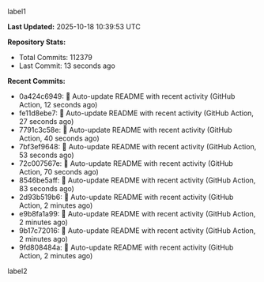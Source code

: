 
label1 
<!-- ACTIVITY_START -->
**Last Updated:** 2025-10-18 10:39:53 UTC

**Repository Stats:**
- Total Commits: 112379
- Last Commit: 13 seconds ago

**Recent Commits:**
- 0a424c6949: 🤖 Auto-update README with recent activity (GitHub Action, 12 seconds ago)
- fe11d8ebe7: 🤖 Auto-update README with recent activity (GitHub Action, 27 seconds ago)
- 7791c3c58e: 🤖 Auto-update README with recent activity (GitHub Action, 40 seconds ago)
- 7bf3ef9648: 🤖 Auto-update README with recent activity (GitHub Action, 53 seconds ago)
- 72c007567e: 🤖 Auto-update README with recent activity (GitHub Action, 70 seconds ago)
- 8546be5aff: 🤖 Auto-update README with recent activity (GitHub Action, 83 seconds ago)
- 2d93b519b6: 🤖 Auto-update README with recent activity (GitHub Action, 2 minutes ago)
- e9b8fa1a99: 🤖 Auto-update README with recent activity (GitHub Action, 2 minutes ago)
- 9b17c72016: 🤖 Auto-update README with recent activity (GitHub Action, 2 minutes ago)
- 9fd808484a: 🤖 Auto-update README with recent activity (GitHub Action, 2 minutes ago)
<!-- ACTIVITY_END -->

label2
